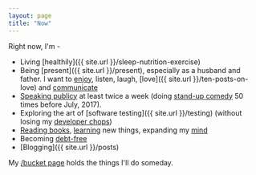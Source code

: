 ```yaml
---
layout: page
title: "Now"
---
```


Right now, I'm -

  - Living [healthily]({{ site.url }}/sleep-nutrition-exercise)
  - Being [present]({{ site.url }}/present), especially as a husband and father. I want to [enjoy]({{site.url}}/enthusiasm), listen, laugh, [love]({{ site.url }}/ten-posts-on-love) and [communicate]({{site.url}}/have-a-point)
  - [Speaking publicy]({{site.url}}/public-speaking-and-living-with-fear) at least twice a week (doing [stand-up comedy]({{site.url}}/comedy) 50 times before July, 2017).
  - Exploring the art of [software testing]({{ site.url }}/testing) (without losing my [developer chops]({{site.url}}/how-to-think))
  - [Reading books]({{site.url}}/book-notes), [learning]({{site.url}}/meta-learning) new things, expanding my [mind]({{site.url}}/metacognition)
  - Becoming [debt-free]({{site.url}}/book-notes/total-money-makeover)
  - [Blogging]({{ site.url }}/posts)

My [/bucket page]({{site.url}}/bucket) holds the things I'll do someday.
